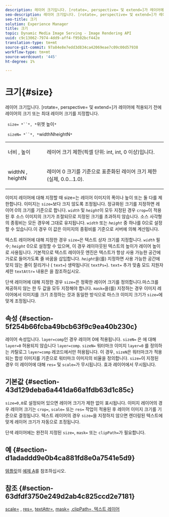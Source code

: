 ```yaml
---
description: 레이어 크기입니다. [rotate=, perspective= 및 extend=]가 레이어에 적용되기 전에 레이어의 크기 또는 최대 레이어 크기를 지정합니다.
seo-description: 레이어 크기입니다. [rotate=, perspective= 및 extend=]가 레이어에 적용되기 전에 레이어의 크기 또는 최대 레이어 크기를 지정합니다.
seo-title: 크기
solution: Experience Manager
title: 크기
topic: Dynamic Media Image Serving - Image Rendering API
uuid: c9c13062-7974-4dd9-aff4-f9502bcf442e
translation-type: tm+mt
source-git-commit: 97a84e8e7edd3d834ca42069eae7c09c00d57938
workflow-type: tm+mt
source-wordcount: '445'
ht-degree: 1%

---
```



# 크기{#size}

레이어 크기입니다. [rotate=, perspective= 및 extend=]가 레이어에 적용되기 전에 레이어의 크기 또는 최대 레이어 크기를 지정합니다.

` size= *``*, *`위젯 높이`*`

` sizeN= *``*, *`widthNheightN`*`

<table id="simpletable_FBE17D736F93485AA0053BF447B4CC9F"> 
 <tr class="strow"> 
  <td class="stentry"> <p> <span class="codeph"> <span class="varname"> 너비  </span>,  <span class="varname"> 높이  </span> </span> </p> </td> 
  <td class="stentry"> <p>레이어 크기 제한(픽셀 단위: int, int, 0 이상)입니다. </p> </td> 
 </tr> 
 <tr class="strow"> 
  <td class="stentry"> <p> <span class="codeph"> <span class="varname"> widthN  </span>,  <span class="varname"> heightN  </span> </span> </p> </td> 
  <td class="stentry"> <p>레이어 0 크기를 기준으로 표준화된 레이어 크기 제한(실제, 0.0...1.0). </p> </td> 
 </tr> 
</table>

이미지 레이어에 대해 지정할 때 size=는 레이어 이미지의 폭이나 높이 또는 둘 다를 제한합니다. 이미지는 `size=`보다 크지 않도록 조정됩니다. 정규화된 크기를 지정하면 레이어 0의 크기를 기준으로 합니다. *`width`* 및 *`height`*&#x200B;이 모두 지정된 경우 `crop=`이 적용된 후 소스 이미지의 크기가 조절되므로 지정된 크기를 초과하지 않습니다. 소스 사각형의 종횡비는 모든 경우에 그대로 유지됩니다. *`width`* 또는 *`height`* 중 하나를 0으로 설정할 수 있습니다.이 경우 이 값은 이미지의 종횡비를 기준으로 서버에 의해 계산됩니다.

텍스트 레이어에 대해 지정한 경우 `size=`은 텍스트 상자 크기를 지정합니다. *`width`* 필수; *`height`* 0으로 설정할 수 있으며, 이 경우 레이아웃된 텍스트의 높이가 레이어 높이로 사용됩니다. 기본적으로 텍스트 레이아웃 엔진은 텍스트가 항상 사용 가능한 공간에 가로로 들어가도록 줄 바꿈을 삽입합니다. *`height`*&#x200B;을(를) 지정하면 사용 가능한 공간에 맞지 않는 줄이 잘리거나 ( `text=`) 생략됩니다( `textPs=`). `text=` 추가 맞춤 모드 지원자세한  `textAttr=` 내용은 을 참조하십시오.

단색 레이어에 대해 지정한 경우 `size=`은 정확한 레이어 크기를 정의합니다.마스크를 제공하지 않는 한 두 값을 모두 지정해야 합니다. `mask=`을(를) 지정하는 경우 이미지 레이어에서 이미지를 크기 조정하는 것과 동일한 방식으로 마스크 이미지 크기가 `size=`에 맞게 조정됩니다.

## 속성 {#section-5f254b66fcba49bcb63f9c9ea40b230c}

레이어 속성입니다. `layer=comp`인 경우 레이어 0에 적용됩니다. `sizeN=` 은 에 대해  `layer=0` 허용되지 않습니다  `layer=comp`. `sizeN=` 워터마크 이미지 `layer=0` 를 정의하는 카탈로그  `layer=comp` 레코드에서만 허용됩니다. 이 경우, `sizeN`은 워터마크가 적용되는 합성 이미지를 기준으로 워터마크 이미지의 비율을 정의합니다. `size=`이 지정된 경우 이 레이어에 대해 `res=` 및 `scale=`가 무시됩니다. 효과 레이어에서 무시됩니다.

## 기본값 {#section-43d129deba6a441da66a1fdb63d1c85c}

`size=0,0`로 설정되어 있으면 레이어 크기가 제한 없이 표시됩니다. 이미지 레이어의 경우 레이어 크기는 `crop=`, `scale=` 또는 `res=` 작업이 적용된 후 레이어 이미지 크기를 기준으로 결정됩니다. 텍스트 레이어의 경우 `size=`을 지정하지 않으면 렌더링된 텍스트에 맞게 레이어 크기가 자동으로 조정됩니다.

단색 레이어에는 완전히 지정된 `size=`, `mask=` 또는 `clipPath=`가 필요합니다.

## 예 {#section-d1adaddd9e0b4ca881fd8e0a7541e5d9}

[템플릿](../../../../../is-api/http-ref/image-serving-api-ref/c-http-protocol-reference/c-templates/c-templates.md#concept-3cd2d2adae0e41b2979b9640244d4d3e)의 [예제 A](../../../../../is-api/http-ref/image-serving-api-ref/c-http-protocol-reference/c-templates/r-example-a.md#reference-c78ea82e8a1646738e764fa6685dfbac)를 참조하십시오.

## 참조 {#section-63dfdf3750e249d2ab4c825ccd2e7181}

[scale=](../../../../../is-api/http-ref/image-serving-api-ref/c-http-protocol-reference/c-command-reference/r-is-http-scale.md#reference-098c30cea1764f189e6f7c7e400cc065) ,  [res=](../../../../../is-api/http-ref/image-serving-api-ref/c-http-protocol-reference/c-command-reference/r-res.md#reference-3d6fe416801148dea0f786f2b5169e55),  [textAttr=](../../../../../is-api/http-ref/image-serving-api-ref/c-http-protocol-reference/c-command-reference/r-textattr.md#reference-ff00484fa3244286abeff34911f7ec0d),  [mask=](../../../../../is-api/http-ref/image-serving-api-ref/c-http-protocol-reference/c-command-reference/r-mask.md#reference-922254e027404fb890b850e2723ee06e)  [ ](../../../../../is-api/http-ref/image-serving-api-ref/c-http-protocol-reference/c-command-reference/r-clippath.md#reference-8139b1b52dc54749b51b109521ddf83d)  [,clipPath=, 텍스트 레이어](../../../../../is-api/http-ref/image-serving-api-ref/c-http-protocol-reference/c-text-formatting/r-text-layers.md#reference-47e78cfb18134db5ab09e17af14a6a8f)
